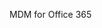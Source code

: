 <Token xmlns:xlink="http://www.w3.org/1999/xlink">MDM for Office 365</Token>

<!--HONumber=Mar16_HO1-->


